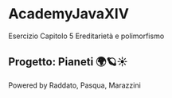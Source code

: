 # AcademyJavaXIV

Esercizio Capitolo 5 Ereditarietà e polimorfismo


## Progetto: Pianeti 🌍🪐☀️ 

Powered by Raddato, Pasqua, Marazzini

